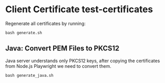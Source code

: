 # Client Certificate test-certificates

Regenerate all certificates by running:

```
bash generate.sh
```

## Java: Convert PEM Files to PKCS12


Java server understands only PKCS12 keys, after copying the certificates from Node.js Playwright we need to convert them.

```
bash generate_java.sh
```
